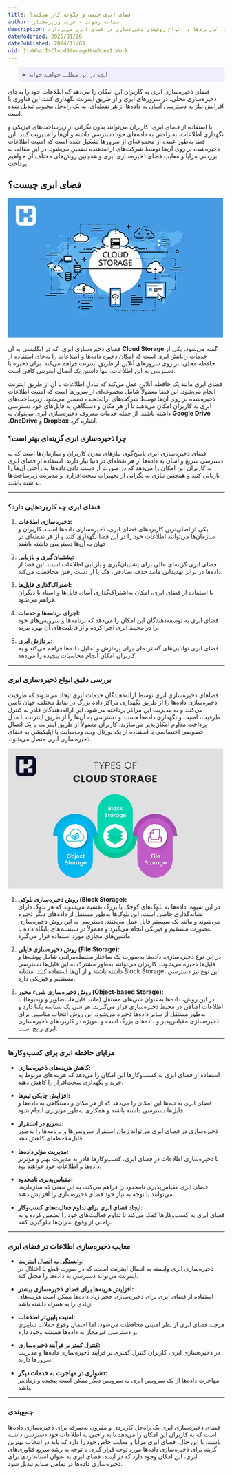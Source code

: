 ```yaml
---
title: فضای ابری چیست و چگونه کار می‌کند؟
author: سمانه رشوند - فربد وزیرمختار
description: فضای ذخیره‌سازی ابری یک راه‌حل مبتنی بر اینترنت است که به کاربران این امکان را می‌دهد تا داده‌های خود را به جای ذخیره‌سازی محلی در سرورهای ابری نگهداری کنند. این مقاله به بررسی مزایا، معایب، کاربردها و انواع روش‌های ذخیره‌سازی در فضای ابری می‌پردازد.
dateModified: 2025/01/26
datePublished: 2024/11/03
uid: It/WhatIsCloudStorageHowDoesItWork
---
```

<blockquote style="background-color:#eeeefc; padding:0.5rem">

<details>
  <summary>آنچه در این مطلب خواهید خواند</summary>
  <ul>
    <li>فضای ابری چیست؟</li>
    <li>چرا ذخیره‌سازی ابری گزینه‌ای بهتر است؟</li>
    <li>فضای ابری چه کاربردهایی دارد؟</li>
    <li>انواع روش‌های ذخیره‌سازی در فضای ابری</li>
    <li>بررسی دقیق انواع ذخیره‌سازی ابری</li>
    <li>مزایای حافظه ابری برای کسب‌وکارها</li>
    <li>معایب ذخیره‌سازی اطلاعات در فضای ابری</li>
  </ul>
</details>
</blockquote>

فضای ذخیره‌سازی ابری به کاربران این امکان را می‌دهد که اطلاعات خود را به‌جای ذخیره‌سازی محلی، در سرورهای ابری و از طریق اینترنت نگهداری کنند. این فناوری با افزایش نیاز به دسترسی آسان به داده‌ها از هر نقطه‌ای، به یک راه‌حل محبوب تبدیل شده است. 

با استفاده از فضای ابری، کاربران می‌توانند بدون نگرانی از زیرساخت‌های فیزیکی و نگهداری اطلاعات، به راحتی به داده‌های خود دسترسی داشته و آن‌ها را مدیریت کنند. این فضا به‌طور عمده از مجموعه‌ای از سرورها تشکیل شده است که امنیت اطلاعات ذخیره‌شده بر روی آن‌ها توسط شرکت‌های ارائه‌دهنده تضمین می‌شود. در این مقاله، به بررسی مزایا و معایب فضای ذخیره‌سازی ابری و همچنین روش‌های مختلف آن خواهیم پرداخت.

## فضای ابری چیست؟

![فضای ابری چیست؟](./Images/WhatIsCloudStorage.webp)

فضای ذخیره‌سازی ابری، که در انگلیسی به آن **Cloud Storage** گفته می‌شود، یکی از خدمات رایانش ابری است که امکان ذخیره داده‌ها و اطلاعات را به‌جای استفاده از حافظه محلی، بر روی سرورهای آنلاین از طریق اینترنت فراهم می‌کند. برای ذخیره یا دسترسی به این اطلاعات، تنها داشتن یک اتصال اینترنتی کافی است.

فضای ابری مانند یک حافظه آنلاین عمل می‌کند که تبادل اطلاعات با آن از طریق اینترنت انجام می‌شود. این فضا معمولاً شامل مجموعه‌ای از سرورها است که امنیت اطلاعات ذخیره‌شده بر روی آن‌ها توسط شرکت‌های ارائه‌دهنده تضمین می‌شود. زیرساخت‌های ابری به کاربران امکان می‌دهند تا از هر مکان و دستگاهی به فایل‌های خود دسترسی داشته باشند. از جمله خدمات معروف ذخیره‌سازی ابری می‌توان به **Google Drive** ،**OneDrive** و **Dropbox** اشاره کرد.

### چرا ذخیره‌سازی ابری گزینه‌ای بهتر است؟
فضای ذخیره‌سازی ابری پاسخ‌گوی نیازهای مدرن کاربران و سازمان‌ها است که به دسترسی سریع و آسان به داده‌ها از هر نقطه‌ای در دنیا نیاز دارند. استفاده از فضای ابری به کاربران این امکان را می‌دهد که در صورت از دست دادن داده‌ها به راحتی آن‌ها را بازیابی کنند و همچنین نیازی به نگرانی از تجهیزات سخت‌افزاری و مدیریت زیرساخت‌ها نداشته باشند.

---

### فضای ابری چه کاربردهایی دارد؟

1. **ذخیره‌سازی اطلاعات:**  
   یکی از اصلی‌ترین کاربردهای فضای ابری، ذخیره‌سازی داده‌ها است. کاربران و سازمان‌ها می‌توانند اطلاعات خود را در این فضا نگهداری کنند و از هر نقطه‌ای در جهان به آن‌ها دسترسی داشته باشند.

2. **پشتیبان‌گیری و بازیابی:**  
   فضای ابری گزینه‌ای عالی برای پشتیبان‌گیری و بازیابی اطلاعات است. این فضا از داده‌ها در برابر تهدیداتی مانند حذف تصادفی، هک یا از دست رفتن محافظت می‌کند.

3. **اشتراک‌گذاری فایل‌ها:**  
   با استفاده از فضای ابری، امکان به‌اشتراک‌گذاری آسان فایل‌ها و اسناد با دیگران فراهم می‌شود.

4. **اجرای برنامه‌ها و خدمات:**  
   فضای ابری به توسعه‌دهندگان این امکان را می‌دهد که برنامه‌ها و سرویس‌های خود را در محیط ابری اجرا کرده و از قابلیت‌های آن بهره ببرند.

5. **پردازش ابری:**  
   فضای ابری توانایی‌های گسترده‌ای برای پردازش و تحلیل داده‌ها فراهم می‌کند و به کاربران امکان انجام محاسبات پیچیده را می‌دهد.

---

### بررسی دقیق انواع ذخیره‌سازی ابری
فضاهای ذخیره‌سازی ابری توسط ارائه‌دهندگان خدمات ابری ایجاد می‌شوند که ظرفیت ذخیره‌سازی داده‌ها را از طریق نگهداری مراکز داده بزرگ در نقاط مختلف جهان تأمین می‌کنند و به مدیریت این مراکز پرداخته می‌شود. این ارائه‌دهندگان قادر به کنترل ظرفیت، امنیت و نگهداری داده‌ها هستند و دسترسی به آن‌ها را از طریق اینترنت با مدل پرداخت مداوم امکان‌پذیر می‌سازند. کاربران معمولاً از طریق اینترنت یا یک اتصال خصوصی اختصاصی با استفاده از یک پورتال وب، وب‌سایت یا اپلیکیشن به فضای ذخیره‌سازی ابری متصل می‌شوند.

![انواع ذخیره‌سازی ابری](./Images/TypesOfCloudStorageMethods.webp)

1. **روش ذخیره‌سازی بلوکی (Block Storage):**  
   در این شیوه، داده‌ها به بلوک‌های کوچک یا بزرگ تقسیم می‌شوند که هر بلوک دارای نشانه‌گذاری خاصی است. این بلوک‌ها به‌طور مستقل از داده‌های دیگر ذخیره می‌شوند و مانند یک سیستم فایل عمل می‌کنند. دسترسی به این روش ذخیره‌سازی به‌صورت مستقیم و فیزیکی انجام می‌گیرد و معمولاً در سیستم‌های پایگاه داده یا ماشین‌های مجازی مورد استفاده قرار می‌گیرد.

2. **روش ذخیره‌سازی فایلی (File Storage):**  
   در این نوع ذخیره‌سازی، داده‌ها به‌صورت یک ساختار سلسله‌مراتبی شامل پوشه‌ها و فایل‌ها ذخیره می‌شوند. کاربران می‌توانند به‌طور مشترک به این فایل‌ها دسترسی داشته باشند و از آن‌ها استفاده کنند. مشابه Block Storage، این نوع نیز دسترسی مستقیم و فیزیکی دارد.

3. **روش ذخیره‌سازی شیء محور (Object-based Storage):**  
   در این روش، داده‌ها به‌عنوان شی‌های مستقل (مانند فایل‌ها، تصاویر و ویدیوها) با اطلاعات اضافی در محیط ذخیره‌سازی قرار می‌گیرند. هر شی یک شناسه یکتا دارد و به‌طور مستقل از سایر داده‌ها ذخیره می‌شود. این روش انتخاب مناسبی برای ذخیره‌سازی مقیاس‌پذیر و داده‌های بزرگ است و به‌ویژه در کاربردهای ذخیره‌سازی ابری رایج است.

---

### مزایای حافظه ابری برای کسب‌وکارها
- **کاهش هزینه‌های ذخیره‌سازی:**  
  استفاده از فضای ابری به کسب‌وکارها این امکان را می‌دهد که هزینه‌های مربوط به خرید و نگهداری سخت‌افزار را کاهش دهند.

- **افزایش چابکی تیم‌ها:**  
  فضای ابری به تیم‌ها این امکان را می‌دهد که از هر مکان و دستگاهی به داده‌ها و فایل‌ها دسترسی داشته باشند و همکاری به‌طور مؤثرتری انجام شود.

- **تسریع در استقرار:**  
  ذخیره‌سازی در فضای ابری می‌تواند زمان استقرار سرویس‌ها و برنامه‌ها را به‌طور قابل‌ملاحظه‌ای کاهش دهد.

- **مدیریت مؤثر داده‌ها:**  
  با ذخیره‌سازی اطلاعات در فضای ابری، کسب‌وکارها قادر به مدیریت بهتر و مؤثرتر داده‌ها و اطلاعات خود خواهند بود.

- **مقیاس‌پذیری نامحدود:**  
  فضای ابری مقیاس‌پذیری نامحدود را فراهم می‌کند، به این معنی که سازمان‌ها می‌توانند با توجه به نیاز خود فضای ذخیره‌سازی را افزایش دهند.

- **ایجاد فضای ابری برای تداوم فعالیت‌های کسب‌وکار:**  
  فضای ابری به کسب‌وکارها کمک می‌کند تا تداوم فعالیت‌های خود را تضمین کرده و به راحتی از وقوع بحران‌ها جلوگیری کنند.

---

### معایب ذخیره‌سازی اطلاعات در فضای ابری
- **وابستگی به اتصال اینترنت:**  
  ذخیره‌سازی ابری وابسته به اتصال اینترنت است، که در صورت قطع یا اختلال در اینترنت می‌تواند دسترسی به داده‌ها را مختل کند.

- **افزایش هزینه‌ها برای فضای ذخیره‌سازی بیشتر:**  
  استفاده از فضای ابری برای ذخیره‌سازی حجم زیاد داده‌ها ممکن است هزینه‌های زیادی را به همراه داشته باشد.

- **امنیت پایین‌تر اطلاعات:**  
  هرچند فضای ابری از نظر امنیتی محافظت می‌شود، اما احتمال وقوع حملات سایبری و دسترسی غیرمجاز به داده‌ها همیشه وجود دارد.

- **کنترل کمتر بر فرآیند ذخیره‌سازی:**  
  در ذخیره‌سازی ابری، کاربران کنترل کمتری بر فرآیند ذخیره‌سازی داده‌ها و مدیریت سرورها دارند.

- **دشواری در مهاجرت به خدمات دیگر:**  
  مهاجرت داده‌ها از یک سرویس ابری به سرویس دیگر ممکن است پیچیده و زمان‌بر باشد.

---

### جمع‌بندی
فضای ذخیره‌سازی ابری یک راه‌حل کاربردی و مقرون به‌صرفه برای ذخیره‌سازی داده‌ها است که به کاربران این امکان را می‌دهد تا به راحتی به اطلاعات خود دسترسی داشته باشند. با این حال، فضای ابری مزایا و معایب خاص خود را دارد که باید در انتخاب بهترین گزینه برای ذخیره‌سازی داده‌ها مورد توجه قرار گیرد. با توجه به رشد سریع فناوری‌های ابری، این امکان وجود دارد که در آینده، فضای ابری به عنوان استانداردی برای ذخیره‌سازی داده‌ها در تمامی صنایع تبدیل شود.